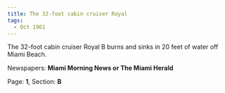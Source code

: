 ```yaml
---  
title: The 32-foot cabin cruiser Royal  
tags:  
  - Oct 1961  
---  
```

  
The 32-foot cabin cruiser Royal B burns and sinks in 20 feet of water off Miami Beach.  
  
Newspapers: **Miami Morning News or The Miami Herald**  
  
Page: **1**, Section: **B** 

